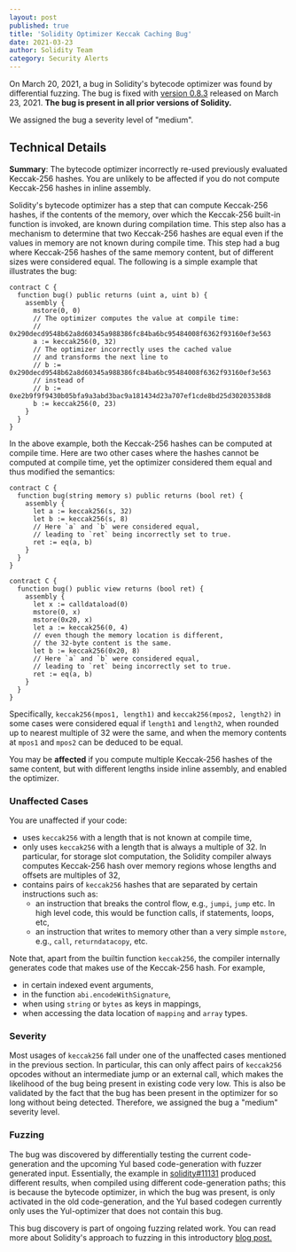 ```yaml
---
layout: post
published: true
title: 'Solidity Optimizer Keccak Caching Bug'
date: 2021-03-23
author: Solidity Team
category: Security Alerts
---
```


On March 20, 2021, a bug in Solidity's bytecode optimizer was found by differential fuzzing. The bug
is fixed with [version 0.8.3](https://github.com/ethereum/solidity/releases/tag/v0.8.3) released on
March 23, 2021. **The bug is present in all prior versions of Solidity.**

We assigned the bug a severity level of "medium".

## Technical Details

**Summary**: The bytecode optimizer incorrectly re-used previously evaluated Keccak-256 hashes. You
are unlikely to be affected if you do not compute Keccak-256 hashes in inline assembly.

Solidity's bytecode optimizer has a step that can compute Keccak-256 hashes, if the contents of the
memory, over which the Keccak-256 built-in function is invoked, are known during compilation time.
This step also has a mechanism to determine that two Keccak-256 hashes are equal even if the values
in memory are not known during compile time. This step had a bug where Keccak-256 hashes of the
same memory content, but of different sizes were considered equal. The following is a simple example
that illustrates the bug:

```solidity
contract C {
  function bug() public returns (uint a, uint b) {
    assembly {
      mstore(0, 0)
      // The optimizer computes the value at compile time:
      // 0x290decd9548b62a8d60345a988386fc84ba6bc95484008f6362f93160ef3e563
      a := keccak256(0, 32)
      // The optimizer incorrectly uses the cached value
      // and transforms the next line to
      // b := 0x290decd9548b62a8d60345a988386fc84ba6bc95484008f6362f93160ef3e563
      // instead of
      // b := 0xe2b9f9f9430b05bfa9a3abd3bac9a181434d23a707ef1cde8bd25d30203538d8
      b := keccak256(0, 23)
    }
  }
}
```

In the above example, both the Keccak-256 hashes can be computed at compile time. Here are two other
cases where the hashes cannot be computed at compile time, yet the optimizer considered them equal
and thus modified the semantics:

```solidity
contract C {
  function bug(string memory s) public returns (bool ret) {
    assembly {
      let a := keccak256(s, 32)
      let b := keccak256(s, 8)
      // Here `a` and `b` were considered equal,
      // leading to `ret` being incorrectly set to true.
      ret := eq(a, b)
    }
  }
}
```

```solidity
contract C {
  function bug() public view returns (bool ret) {
    assembly {
      let x := calldataload(0)
      mstore(0, x)
      mstore(0x20, x)
      let a := keccak256(0, 4)
      // even though the memory location is different,
      // the 32-byte content is the same.
      let b := keccak256(0x20, 8)
      // Here `a` and `b` were considered equal,
      // leading to `ret` being incorrectly set to true.
      ret := eq(a, b)
    }
  }
}
```

Specifically, `keccak256(mpos1, length1)` and `keccak256(mpos2, length2)` in some cases were
considered equal if `length1` and `length2`, when rounded up to nearest multiple of 32 were the
same, and when the memory contents at `mpos1` and `mpos2` can be deduced to be equal.

You may be **affected** if you compute multiple Keccak-256 hashes of the same content, but with
different lengths inside inline assembly, and enabled the optimizer.

### Unaffected Cases

You are unaffected if your code:

- uses `keccak256` with a length that is not known at compile time,
- only uses `keccak256` with a length that is always a multiple of 32. In particular,
  for storage slot computation, the Solidity compiler always computes Keccak-256 hash over memory
  regions whose lengths and offsets are multiples of 32,
- contains pairs of `keccak256` hashes that are separated by certain instructions such as:
  - an instruction that breaks the control flow, e.g., `jumpi`, `jump` etc. In high level code, this
    would be function calls, if statements, loops, etc,
  - an instruction that writes to memory other than a very simple `mstore`, e.g., `call`,
    `returndatacopy`, etc.

Note that, apart from the builtin function `keccak256`, the compiler internally generates code that
makes use of the Keccak-256 hash. For example,

- in certain indexed event arguments,
- in the function `abi.encodeWithSignature`,
- when using `string` or `bytes` as keys in mappings,
- when accessing the data location of `mapping` and `array` types.

### Severity

Most usages of `keccak256` fall under one of the unaffected cases mentioned in the previous section.
In particular, this can only affect pairs of `keccak256` opcodes without an intermediate jump or an
external call, which makes the likelihood of the bug being present in existing code very low. This
is also be validated by the fact that the bug has been present in the optimizer for so long without
being detected. Therefore, we assigned the bug a "medium" severity level.

### Fuzzing

The bug was discovered by differentially testing the current code-generation and the upcoming Yul
based code-generation with fuzzer generated input. Essentially, the example in
[solidity#11131](https://github.com/ethereum/solidity/issues/11131) produced different results, when
compiled using different code-generation paths; this is because the bytecode optimizer, in which the
bug was present, is only activated in the old code-generation, and the Yul based codegen currently
only uses the Yul-optimizer that does not contain this bug.

This bug discovery is part of ongoing fuzzing related work. You can read more about Solidity's
approach to fuzzing in this introductory [blog
post.](https://blog.soliditylang.org/2021/02/10/an-introduction-to-soliditys-fuzz-testing-approach/)

